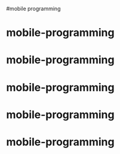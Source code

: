 #mobile programming
# mobile-programming
# mobile-programming
# mobile-programming
# mobile-programming
# mobile-programming
